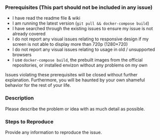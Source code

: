 ### Prerequisites (This part should not be included in any issue)
- I have read the readme file & wiki
- I am running the latest version (`git pull && docker-compose build`)
- I have searched through the existing issues to ensure my issue is not already covered
- I do not report any visual issues relating to responsive design if my screen is not able to display more than 720p (1280×720)
- I do not report any visual issues relating to usage in old / unsupported browsers
- I use `docker-compose build`, the prebuilt images from the official repositories, or installed envizon without any problems on my own

Issues violating these prerequisites will be closed without further explanation. Furthermore, you will be haunted by your own shameful behavior for the rest of your life.

### Description

Please describe the problem or idea with as much detail as possible.

### Steps to Reproduce

Provide any information to reproduce the issue.
